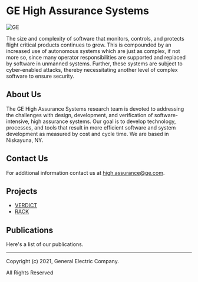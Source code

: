 # GE High Assurance Systems 
![GE](https://user-images.githubusercontent.com/12802455/143291140-77ca6db0-e419-4631-a962-f035f4cbab0f.jpg)

The size and complexity of software that monitors, controls, and protects flight critical products continues to grow. This is compounded by an increased use of autonomous systems which are just as complex, if not more so, since many operator responsibilities are supported and replaced by software in unmanned systems. Further, these systems are subject to cyber-enabled attacks, thereby necessitating another level of complex software to ensure security. 

## About Us

The GE High Assurance Systems research team is devoted to addressing the challenges with design, development, and verification of software-intensive, high assurance systems. Our goal is to develop technology, processes, and tools that result in more efficient software and system development as measured by cost and cycle time. We are based in Niskayuna, NY.

## Contact Us

For additional information contact us at high.assurance@ge.com.

## Projects

- [VERDICT](https://ge-high-assurance.github.io/VERDICT/)
- [RACK](https://github.com/ge-high-assurance/RACK)

## Publications

Here's a list of our publications.

---
Copyright (c) 2021, General Electric Company.

All Rights Reserved
